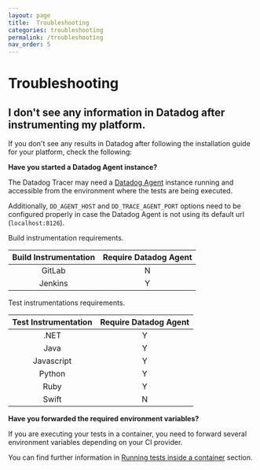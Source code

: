 ```yaml
---
layout: page
title:  Troubleshooting
categories: troubleshooting
permalink: /troubleshooting
nav_order: 5
---
```


# Troubleshooting

## I don't see any information in Datadog after instrumenting my platform.

If you don't see any results in Datadog after following the installation guide for your platform, check the following:

**Have you started a Datadog Agent instance?**

The Datadog Tracer may need a [Datadog Agent](https://docs.datadoghq.com/agent/) instance running and accessible from the environment where the tests are being executed.

Additionally, `DD_AGENT_HOST` and `DD_TRACE_AGENT_PORT` options need to be configured properly in case the Datadog Agent is not using its default url (`localhost:8126`).

Build instrumentation requirements.

| Build Instrumentation | Require Datadog Agent |
|:---------------------:|:---------------------:|
| GitLab                |           N           |
| Jenkins               |           Y           |

Test instrumentations requirements.

| Test Instrumentation | Require Datadog Agent |
|:--------------------:|:---------------------:|
| .NET                 |           Y           |
| Java                 |           Y           |
| Javascript           |           Y           |
| Python               |           Y           |
| Ruby                 |           Y           |
| Swift                |           N           |

**Have you forwarded the required environment variables?**

If you are executing your tests in a container, you need to forward several environment variables depending on your CI provider.

You can find further information in [Running tests inside a container](/tests-in-container) section.
